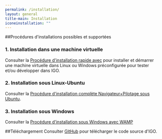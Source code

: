 ```yaml
---
permalink: /installation/
layout: general
title-main: Installation
iconeinstallation: ""
---
```


##Procédures d'installations possibles et supportées

### 1. Installation dans une machine virtuelle
Consulter la [Procédure d'installation rapide avec](https://github.com/infra-geo-ouverte/igo#installation-et-démarrage-de-lenvironnement-de-développement) pour installer et démarrer une machine virtuelle dans Linux ou Windows préconfigurée pour tester et/ou développer dans IGO.

### 2. Installation sous Linux-Ubuntu
Consulter la [Procédure d'installation complète Navigateur+Pilotage sous Ubuntu](https://github.com/infra-geo-ouverte/igo/blob/master/doc/installation/installation_linux.md).

### 3. Installation sous Windows
Consulter la [Procédure d'installation sous Windows avec WAMP](https://github.com/infra-geo-ouverte/igo/blob/master/doc/installation/installation_windows.docm)



##Téléchargement
Consulter [GitHub](https://github.com/infra-geo-ouverte/igo) pour télécharger le code source d'IGO.
